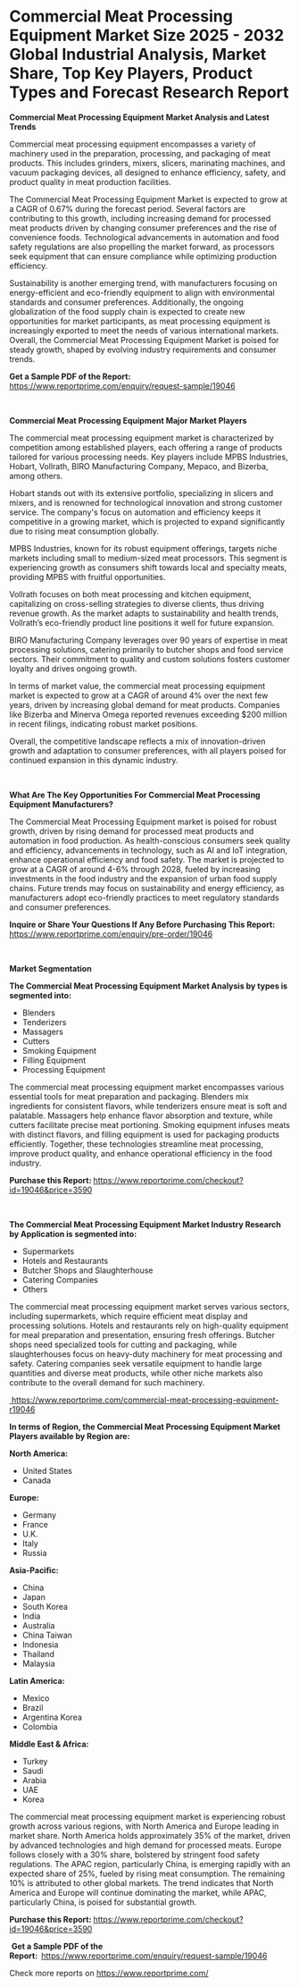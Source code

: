 <p><h1>Commercial Meat Processing Equipment Market Size 2025 - 2032 Global Industrial Analysis, Market Share, Top Key Players, Product Types and Forecast Research Report</h1></p><p><strong>Commercial Meat Processing Equipment Market Analysis and Latest Trends</strong></p>
<p><p>Commercial meat processing equipment encompasses a variety of machinery used in the preparation, processing, and packaging of meat products. This includes grinders, mixers, slicers, marinating machines, and vacuum packaging devices, all designed to enhance efficiency, safety, and product quality in meat production facilities.</p><p>The Commercial Meat Processing Equipment Market is expected to grow at a CAGR of 0.67% during the forecast period. Several factors are contributing to this growth, including increasing demand for processed meat products driven by changing consumer preferences and the rise of convenience foods. Technological advancements in automation and food safety regulations are also propelling the market forward, as processors seek equipment that can ensure compliance while optimizing production efficiency. </p><p>Sustainability is another emerging trend, with manufacturers focusing on energy-efficient and eco-friendly equipment to align with environmental standards and consumer preferences. Additionally, the ongoing globalization of the food supply chain is expected to create new opportunities for market participants, as meat processing equipment is increasingly exported to meet the needs of various international markets. Overall, the Commercial Meat Processing Equipment Market is poised for steady growth, shaped by evolving industry requirements and consumer trends.</p></p>
<p><strong>Get a Sample PDF of the Report:&nbsp;</strong> <a href="https://www.reportprime.com/enquiry/request-sample/19046?utm_campaign=3351&utm_medium=2&utm_source=Github&utm_content=ia&utm_term=19032025&utm_id=commercial-meat-processing-equipment">https://www.reportprime.com/enquiry/request-sample/19046</a></p>
<p>&nbsp;</p>
<p><strong>Commercial Meat Processing Equipment Major Market Players</strong></p>
<p><p>The commercial meat processing equipment market is characterized by competition among established players, each offering a range of products tailored for various processing needs. Key players include MPBS Industries, Hobart, Vollrath, BIRO Manufacturing Company, Mepaco, and Bizerba, among others. </p><p>Hobart stands out with its extensive portfolio, specializing in slicers and mixers, and is renowned for technological innovation and strong customer service. The company's focus on automation and efficiency keeps it competitive in a growing market, which is projected to expand significantly due to rising meat consumption globally.</p><p>MPBS Industries, known for its robust equipment offerings, targets niche markets including small to medium-sized meat processors. This segment is experiencing growth as consumers shift towards local and specialty meats, providing MPBS with fruitful opportunities.</p><p>Vollrath focuses on both meat processing and kitchen equipment, capitalizing on cross-selling strategies to diverse clients, thus driving revenue growth. As the market adapts to sustainability and health trends, Vollrath’s eco-friendly product line positions it well for future expansion.</p><p>BIRO Manufacturing Company leverages over 90 years of expertise in meat processing solutions, catering primarily to butcher shops and food service sectors. Their commitment to quality and custom solutions fosters customer loyalty and drives ongoing growth.</p><p>In terms of market value, the commercial meat processing equipment market is expected to grow at a CAGR of around 4% over the next few years, driven by increasing global demand for meat products. Companies like Bizerba and Minerva Omega reported revenues exceeding $200 million in recent filings, indicating robust market positions.</p><p>Overall, the competitive landscape reflects a mix of innovation-driven growth and adaptation to consumer preferences, with all players poised for continued expansion in this dynamic industry.</p></p>
<p>&nbsp;</p>
<p><strong>What Are The Key Opportunities For Commercial Meat Processing Equipment Manufacturers?</strong></p>
<p><p>The Commercial Meat Processing Equipment market is poised for robust growth, driven by rising demand for processed meat products and automation in food production. As health-conscious consumers seek quality and efficiency, advancements in technology, such as AI and IoT integration, enhance operational efficiency and food safety. The market is projected to grow at a CAGR of around 4-6% through 2028, fueled by increasing investments in the food industry and the expansion of urban food supply chains. Future trends may focus on sustainability and energy efficiency, as manufacturers adopt eco-friendly practices to meet regulatory standards and consumer preferences.</p></p>
<p><strong>Inquire or Share Your Questions If Any Before Purchasing This Report:</strong> <a href="https://www.reportprime.com/enquiry/pre-order/19046?utm_campaign=3351&utm_medium=2&utm_source=Github&utm_content=ia&utm_term=19032025&utm_id=commercial-meat-processing-equipment">https://www.reportprime.com/enquiry/pre-order/19046</a></p>
<p>&nbsp;</p>
<p><strong>Market Segmentation</strong></p>
<p><strong>The Commercial Meat Processing Equipment Market Analysis by types is segmented into:</strong></p>
<p><ul><li>Blenders</li><li>Tenderizers</li><li>Massagers</li><li>Cutters</li><li>Smoking Equipment</li><li>Filling Equipment</li><li>Processing Equipment</li></ul></p>
<p><p>The commercial meat processing equipment market encompasses various essential tools for meat preparation and packaging. Blenders mix ingredients for consistent flavors, while tenderizers ensure meat is soft and palatable. Massagers help enhance flavor absorption and texture, while cutters facilitate precise meat portioning. Smoking equipment infuses meats with distinct flavors, and filling equipment is used for packaging products efficiently. Together, these technologies streamline meat processing, improve product quality, and enhance operational efficiency in the food industry.</p></p>
<p><strong>Purchase this Report:&nbsp;</strong><a href="https://www.reportprime.com/checkout?id=19046&price=3590&utm_campaign=3351&utm_medium=2&utm_source=Github&utm_content=ia&utm_term=19032025&utm_id=commercial-meat-processing-equipment">https://www.reportprime.com/checkout?id=19046&price=3590</a></p>
<p>&nbsp;</p>
<p><strong>The Commercial Meat Processing Equipment Market Industry Research by Application is segmented into:</strong></p>
<p><ul><li>Supermarkets</li><li>Hotels and Restaurants</li><li>Butcher Shops and Slaughterhouse</li><li>Catering Companies</li><li>Others</li></ul></p>
<p><p>The commercial meat processing equipment market serves various sectors, including supermarkets, which require efficient meat display and processing solutions. Hotels and restaurants rely on high-quality equipment for meal preparation and presentation, ensuring fresh offerings. Butcher shops need specialized tools for cutting and packaging, while slaughterhouses focus on heavy-duty machinery for meat processing and safety. Catering companies seek versatile equipment to handle large quantities and diverse meat products, while other niche markets also contribute to the overall demand for such machinery.</p></p>
<p><a href="https://www.reportprime.com/commercial-meat-processing-equipment-r19046?utm_campaign=3351&utm_medium=2&utm_source=Github&utm_content=ia&utm_term=19032025&utm_id=commercial-meat-processing-equipment">&nbsp;https://www.reportprime.com/commercial-meat-processing-equipment-r19046</a></p>
<p><strong>In terms of Region, the Commercial Meat Processing Equipment Market Players available by Region are:</strong></p>
<p>
    <p> <strong> North America: </strong>
        <ul>
            <li>United States</li>
            <li>Canada</li>
        </ul>
        </p> 
    <p> <strong> Europe: </strong>
        <ul>
            <li>Germany</li>
            <li>France</li>
            <li>U.K.</li>
            <li>Italy</li>
            <li>Russia</li>
        </ul>
        </p> 
    <p> <strong> Asia-Pacific: </strong>
        <ul>
            <li>China</li>
            <li>Japan</li>
            <li>South Korea</li>
            <li>India</li>
            <li>Australia</li>
            <li>China Taiwan</li>
            <li>Indonesia</li>
            <li>Thailand</li>
            <li>Malaysia</li>
        </ul>
        </p> 
    <p> <strong> Latin America: </strong>
        <ul>
            <li>Mexico</li>
            <li>Brazil</li>
            <li>Argentina Korea</li>
            <li>Colombia</li>
        </ul>
        </p> 
    <p> <strong> Middle East & Africa: </strong>
        <ul>
            <li>Turkey</li>
            <li>Saudi</li>
            <li>Arabia</li>
            <li>UAE</li>
            <li>Korea</li>
        </ul>
    </p>
    </p>
<p><p>The commercial meat processing equipment market is experiencing robust growth across various regions, with North America and Europe leading in market share. North America holds approximately 35% of the market, driven by advanced technologies and high demand for processed meats. Europe follows closely with a 30% share, bolstered by stringent food safety regulations. The APAC region, particularly China, is emerging rapidly with an expected share of 25%, fueled by rising meat consumption. The remaining 10% is attributed to other global markets. The trend indicates that North America and Europe will continue dominating the market, while APAC, particularly China, is poised for substantial growth.</p></p>
<p><strong>Purchase this Report: </strong><a href="https://www.reportprime.com/checkout?id=19046&price=3590&utm_campaign=3351&utm_medium=2&utm_source=Github&utm_content=ia&utm_term=19032025&utm_id=commercial-meat-processing-equipment">https://www.reportprime.com/checkout?id=19046&price=3590</a></p>
<p>&nbsp;<strong>Get a Sample PDF of the Report:&nbsp;&nbsp;</strong><a href="https://www.reportprime.com/enquiry/request-sample/19046?utm_campaign=3351&utm_medium=2&utm_source=Github&utm_content=ia&utm_term=19032025&utm_id=commercial-meat-processing-equipment">https://www.reportprime.com/enquiry/request-sample/19046</a></p>
<p><strong></strong></p>
<p>Check more reports on <a href="https://www.reportprime.com/?utm_campaign=3351&utm_medium=2&utm_source=Github&utm_content=ia&utm_term=19032025&utm_id=commercial-meat-processing-equipment">https://www.reportprime.com/</a></p>